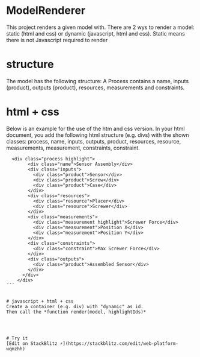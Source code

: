 # ModelRenderer

This project renders a given model with.
There are 2 wys to render a model: static (html and css) or dynamic (javascript, html and css).
Static means there is not Javascript required to render

# structure

The model has the following structure:
A Process contains a name, inputs (product), outputs (product), resources, measurements and constraints.

# html + css

Below is an example for the use of the htm and css version.
In your html document, you add the following html structure (e.g. divs) with the shown classes: process, name, inputs, outputs, product, resources, resource, measurements, measurement, constraints, constraint.

```
  <div class="process highlight">
        <div class="name">Sensor Assembly</div>
        <div class="inputs">
          <div class="product">Sensor</div>
          <div class="product">Screw</div>
          <div class="product">Case</div>
        </div>
        <div class="resources">
          <div class="resource">Placer</div>
          <div class="resource">Screwer</div>
        </div>
        <div class="measurements">
          <div class="measurement highlight">Screwer Force</div>
          <div class="measurement">Position X</div>
          <div class="measurement">Position Y</div>
        </div>
        <div class="constraints">
          <div class="constraint">Max Screwer Force</div>
        </div>
        <div class="outputs">
          <div class="product">Assembled Sensor</div>
        </div>
      </div>
    </div>
´´´


# javascript + html + css
Create a container (e.g. div) with "dynamic" as id.
Then call the *function render(model, highlightIds)*




# Try it
[Edit on StackBlitz ⚡️](https://stackblitz.com/edit/web-platform-wqmzhh)
```
